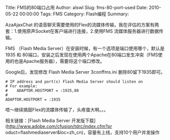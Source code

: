 Title: FMS的80端口占用
Author: alswl
Slug: fms-80-port-used
Date: 2010-05-22 00:00:00
Tags: FMS
Category: Flash编程
Summary: 

AzaAjaxChat 的语音聊天需要使用的Flex的流媒体传输，我在评估的方案有两套：1.使用原声Socket在客户端进行连接，2.使用FMS
流媒体服务器进行数据传输。

FMS （Flash Media Server）在安装时候，有一个选项是端口使用哪个，默认是1935 和
80端口，安装之后发现在使用两个Apache在80端口发生冲突（FMS使用的也是Apache服务器），需要将这个端口修改。

Google后，发现修改 Flash Media Server 3conffms.ini 删除80留下1935即可。

    
    # IP address and port(s) Flash Media Server should listen on
    # For example:
    #    ADAPTOR.HOSTPORT = :1935,80
    #
    ADAPTOR.HOSTPORT = :1935

唔～继续搞鼓Flex的流媒体传输了，头疼蛋大啊。。。

相关链接：[Flash Media Server 开发版下载](http://www.adobe.com/cfusion/tdrc/index.cfm?pr
oduct=flashmediaserver&loc=zh_cn)，容量有上线，支持10个用户并发操作

